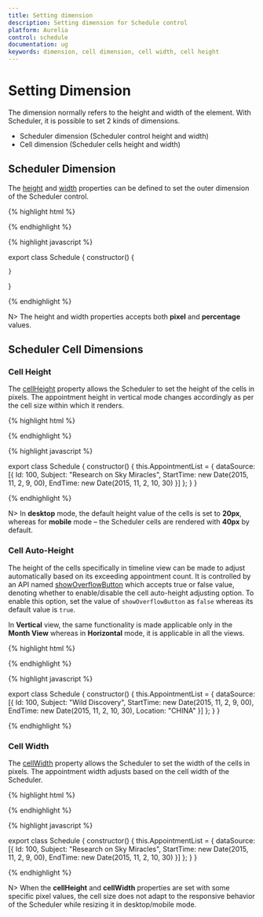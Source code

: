 ```yaml
---
title: Setting dimension
description: Setting dimension for Schedule control
platform: Aurelia
control: schedule
documentation: ug
keywords: dimension, cell dimension, cell width, cell height
---
```

# Setting Dimension

The dimension normally refers to the height and width of the element. With Scheduler, it is possible to set 2 kinds of dimensions.

* Scheduler dimension (Scheduler control height and width)
* Cell dimension (Scheduler cells height and width)

## Scheduler Dimension

The [height](/api/js/ejschedule#members:height) and [width](/api/js/ejschedule#members:width) properties can be defined to set the outer dimension of the Scheduler control.

{% highlight html %}

<template>
    <div>
        <ej-schedule id="Schedule1" e-width="70%" e-height="500px"></ej-schedule>
    </div>
</template>

{% endhighlight %}

{% highlight javascript %}

export class Schedule {
    constructor() {

    }
}

{% endhighlight %}

N> The height and width properties accepts both **pixel** and **percentage** values.

## Scheduler Cell Dimensions

### Cell Height

The [cellHeight](/api/js/ejschedule#members:cellheight) property allows the Scheduler to set the height of the cells in pixels. The appointment height in vertical mode changes accordingly as per the cell size within which it renders.

{% highlight html %}

<template>
    <div>
        <ej-schedule id="Schedule1" e-current-date="11/07/2015" e-cell-height="40px" e-appointment-settings.bind="AppointmentList"></ej-schedule>
    </div>
</template>

{% endhighlight %}

{% highlight javascript %}

export class Schedule {
    constructor() {
        this.AppointmentList = {
            dataSource: [{
                Id: 100,
                Subject: "Research on Sky Miracles",
                StartTime: new Date(2015, 11, 2, 9, 00),
                EndTime: new Date(2015, 11, 2, 10, 30)
            }]
        };
    }
}

{% endhighlight %}

N> In **desktop** mode, the default height value of the cells is set to **20px**, whereas for **mobile** mode – the Scheduler cells are rendered with **40px** by default.

### Cell Auto-Height

The height of the cells specifically in timeline view can be made to adjust automatically based on its exceeding appointment count. It is controlled by an API named [showOverflowButton](/api/js/ejschedule#members:showOverflowButton) which accepts true or false value, denoting whether to enable/disable the cell auto-height adjusting option. To enable this option, set the value of `showOverflowButton` as `false` whereas its default value is `true`.

In **Vertical** view, the same functionality is made applicable only in the **Month View** whereas in **Horizontal** mode, it is applicable in all the views.

{% highlight html %}

<template>
    <div>
        <ej-schedule id="Schedule1" e-width="100%" e-height="525px" e-current-view="month" e-show-overflow-button="false" e-current-date="11/07/2015" e-appointment-settings.bind="AppointmentList"></ej-schedule>
    </div>
</template>

{% endhighlight %}

{% highlight javascript %}

export class Schedule {
    constructor() {
        this.AppointmentList = {
            dataSource: [{
                Id: 100,
                Subject: "Wild Discovery",
                StartTime: new Date(2015, 11, 2, 9, 00),
                EndTime: new Date(2015, 11, 2, 10, 30),
                Location: "CHINA"
            }]
        };
    }
}

{% endhighlight %}

### Cell Width

The [cellWidth](/api/js/ejschedule#members:cellwidth) property allows the Scheduler to set the width of the cells in pixels. The appointment width adjusts based on the cell width of the Scheduler.

{% highlight html %}

<template>
    <div>
        <ej-schedule id="Schedule1" e-cell-width="97px" e-current-date="11/07/2015" e-appointment-settings.bind="AppointmentList"></ej-schedule>
    </div>
</template>

{% endhighlight %}

{% highlight javascript %}

export class Schedule {
    constructor() {
        this.AppointmentList = {
            dataSource: [{
                Id: 100,
                Subject: "Research on Sky Miracles",
                StartTime: new Date(2015, 11, 2, 9, 00),
                EndTime: new Date(2015, 11, 2, 10, 30)
            }]
        };
    }
}

{% endhighlight %}

N> When the **cellHeight** and **cellWidth** properties are set with some specific pixel values, the cell size does not adapt to the responsive behavior of the Scheduler while resizing it in desktop/mobile mode.
